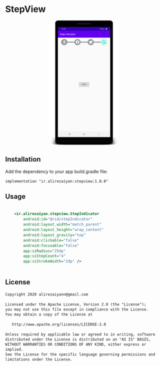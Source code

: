 # StepView


<p align="center">
  <img src="./art/stepview.png" height="400" width="220"/>
</p>

## Installation

Add the dependency to your app build.gradle file:

```
implementation "ir.alirezaiyan:stepview:1.0.0"
```

## Usage


```xml

    <ir.alirezaiyan.stepview.StepIndicator
        android:id="@+id/stepIndicator"
        android:layout_width="match_parent"
        android:layout_height="wrap_content"
        android:layout_gravity="top"
        android:clickable="false"
        android:focusable="false"
        app:siRadius="25dp"
        app:siStepCount="4"
        app:siStrokeWidth="2dp" />



```

License
--------

    Copyright 2020 alirezaiyann@gmail.com

    Licensed under the Apache License, Version 2.0 (the "License");
    you may not use this file except in compliance with the License.
    You may obtain a copy of the License at

       http://www.apache.org/licenses/LICENSE-2.0

    Unless required by applicable law or agreed to in writing, software
    distributed under the License is distributed on an "AS IS" BASIS,
    WITHOUT WARRANTIES OR CONDITIONS OF ANY KIND, either express or implied.
    See the License for the specific language governing permissions and
    limitations under the License.
